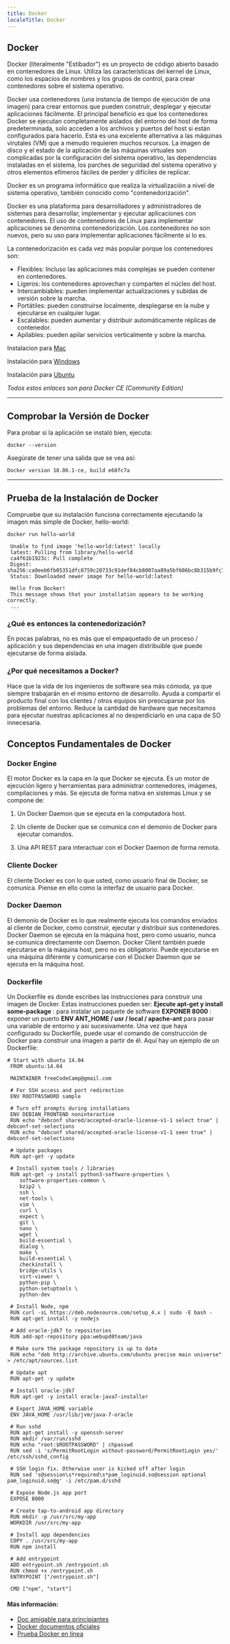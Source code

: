 ```yaml
---
title: Docker
localeTitle: Docker
---
```

## Docker

Docker (literalmente "Estibador") es un proyecto de código abierto basado en contenedores de Linux. Utiliza las características del kernel de Linux, como los espacios de nombres y los grupos de control, para crear contenedores sobre el sistema operativo.

Docker usa contenedores (una instancia de tiempo de ejecución de una imagen) para crear entornos que pueden construir, desplegar y ejecutar aplicaciones fácilmente. El principal beneficio es que los contenedores Docker se ejecutan completamente aislados del entorno del host de forma predeterminada, solo acceden a los archivos y puertos del host si están configurados para hacerlo. Esta es una excelente alternativa a las máquinas virutales (VM) que a menudo requieren muchos recursos. La imagen de disco y el estado de la aplicación de las máquinas virtuales son complicadas por la configuración del sistema operativo, las dependencias instaladas en el sistema, los parches de seguridad del sistema operativo y otros elementos efímeros fáciles de perder y difíciles de replicar.

Docker es un programa informático que realiza la virtualización a nivel de sistema operativo, también conocido como "contenedorización".

Docker es una plataforma para desarrolladores y administradores de sistemas para desarrollar, implementar y ejecutar aplicaciones con contenedores. El uso de contenedores de Linux para implementar aplicaciones se denomina contenedorización. Los contenedores no son nuevos, pero su uso para implementar aplicaciones fácilmente sí lo es.

La contenedorización es cada vez más popular porque los contenedores son:

*   Flexibles: Incluso las aplicaciones más complejas se pueden contener en contenedores.
*   Ligeros: los contenedores aprovechan y comparten el núcleo del host.
*   Intercambiables: pueden implementar actualizaciones y subidas de versión sobre la marcha.
*   Portátiles: pueden construirse localmente, desplegarse en la nube y ejecutarse en cualquier lugar.
*   Escalables: pueden aumentar y distribuir automáticamente réplicas de contenedor.
*   Apilables: pueden apilar servicios verticalmente y sobre la marcha.

Instalacion para [Mac](https://docs.docker.com/docker-for-mac/install/)

Instalación para [Windows](https://docs.docker.com/docker-for-windows/install/)

Instalación para [Ubuntu](https://docs.docker.com/install/linux/docker-ce/ubuntu/)

_Todos estos enlaces son para Docker CE (Community Edition)_

* * *

## Comprobar la Versión de Docker

Para probar si la aplicación se instaló bien, ejecuta:
```
docker --version 
```

Asegúrate de tener una salida que se vea así:
```
Docker version 18.06.1-ce, build e68fc7a 
```

* * *

## Prueba de la Instalación de Docker

Compruebe que su instalación funciona correctamente ejecutando la imagen más simple de Docker, hello-world:
```
docker run hello-world 
 
 Unable to find image 'hello-world:latest' locally 
 latest: Pulling from library/hello-world 
 ca4f61b1923c: Pull complete 
 Digest: sha256:ca0eeb6fb05351dfc8759c20733c91def84cb8007aa89a5bf606bc8b315b9fc7 
 Status: Downloaded newer image for hello-world:latest 
 
 Hello from Docker! 
 This message shows that your installation appears to be working correctly. 
 ... 
```

### ¿Qué es entonces la contenedorización?

En pocas palabras, no es más que el empaquetado de un proceso / aplicación y sus dependencias en una imagen distribuible que puede ejecutarse de forma aislada.

### ¿Por qué necesitamos a Docker?

Hace que la vida de los ingenieros de software sea más cómoda, ya que siempre trabajarán en el mismo entorno de desarrollo. Ayuda a compartir el producto final con los clientes / otros equipos sin preocuparse por los problemas del entorno. Reduce la cantidad de hardware que necesitamos para ejecutar nuestras aplicaciones al no desperdiciarlo en una capa de SO innecesaria.

## Conceptos Fundamentales de Docker

### Docker Engine

El motor Docker es la capa en la que Docker se ejecuta. Es un motor de ejecución ligero y herramientas para administrar contenedores, imágenes, compilaciones y más. Se ejecuta de forma nativa en sistemas Linux y se compone de:

1.  Un Docker Daemon que se ejecuta en la computadora host.
    
2.  Un cliente de Docker que se comunica con el demonio de Docker para ejecutar comandos.
    
3.  Una API REST para interactuar con el Docker Daemon de forma remota.
    

### Cliente Docker

El cliente Docker es con lo que usted, como usuario final de Docker, se comunica. Piense en ello como la interfaz de usuario para Docker.

### Docker Daemon

El demonio de Docker es lo que realmente ejecuta los comandos enviados al cliente de Docker, como construir, ejecutar y distribuir sus contenedores. Docker Daemon se ejecuta en la máquina host, pero como usuario, nunca se comunica directamente con Daemon. Docker Client también puede ejecutarse en la máquina host, pero no es obligatorio. Puede ejecutarse en una máquina diferente y comunicarse con el Docker Daemon que se ejecuta en la máquina host.

### Dockerfile

Un Dockerfile es donde escribes las instrucciones para construir una imagen de Docker. Estas instrucciones pueden ser: **Ejecute apt-get y install some-package** : para instalar un paquete de software **EXPONER 8000** : exponer un puerto **ENV ANT\_HOME / usr / local / apache-ant** para pasar una variable de entorno y así sucesivamente. Una vez que haya configurado su Dockerfile, puede usar el comando de construcción de Docker para construir una imagen a partir de él. Aquí hay un ejemplo de un Dockerfile:
```
# Start with ubuntu 14.04 
 FROM ubuntu:14.04 
 
 MAINTAINER freeCodeCamp@gmail.com 
 
 # For SSH access and port redirection 
 ENV ROOTPASSWORD sample 
 
 # Turn off prompts during installations 
 ENV DEBIAN_FRONTEND noninteractive 
 RUN echo "debconf shared/accepted-oracle-license-v1-1 select true" | debconf-set-selections 
 RUN echo "debconf shared/accepted-oracle-license-v1-1 seen true" | debconf-set-selections 
 
 # Update packages 
 RUN apt-get -y update 
 
 # Install system tools / libraries 
 RUN apt-get -y install python3-software-properties \ 
    software-properties-common \ 
    bzip2 \ 
    ssh \ 
    net-tools \ 
    vim \ 
    curl \ 
    expect \ 
    git \ 
    nano \ 
    wget \ 
    build-essential \ 
    dialog \ 
    make \ 
    build-essential \ 
    checkinstall \ 
    bridge-utils \ 
    virt-viewer \ 
    python-pip \ 
    python-setuptools \ 
    python-dev 
 
 # Install Node, npm 
 RUN curl -sL https://deb.nodesource.com/setup_4.x | sudo -E bash - 
 RUN apt-get install -y nodejs 
 
 # Add oracle-jdk7 to repositories 
 RUN add-apt-repository ppa:webupd8team/java 
 
 # Make sure the package repository is up to date 
 RUN echo "deb http://archive.ubuntu.com/ubuntu precise main universe" > /etc/apt/sources.list 
 
 # Update apt 
 RUN apt-get -y update 
 
 # Install oracle-jdk7 
 RUN apt-get -y install oracle-java7-installer 
 
 # Export JAVA_HOME variable 
 ENV JAVA_HOME /usr/lib/jvm/java-7-oracle 
 
 # Run sshd 
 RUN apt-get install -y openssh-server 
 RUN mkdir /var/run/sshd 
 RUN echo "root:$ROOTPASSWORD" | chpasswd 
 RUN sed -i 's/PermitRootLogin without-password/PermitRootLogin yes/' /etc/ssh/sshd_config 
 
 # SSH login fix. Otherwise user is kicked off after login 
 RUN sed 's@session\s*required\s*pam_loginuid.so@session optional pam_loginuid.so@g' -i /etc/pam.d/sshd 
 
 # Expose Node.js app port 
 EXPOSE 8000 
 
 # Create tap-to-android app directory 
 RUN mkdir -p /usr/src/my-app 
 WORKDIR /usr/src/my-app 
 
 # Install app dependencies 
 COPY . /usr/src/my-app 
 RUN npm install 
 
 # Add entrypoint 
 ADD entrypoint.sh /entrypoint.sh 
 RUN chmod +x /entrypoint.sh 
 ENTRYPOINT ["/entrypoint.sh"] 
 
 CMD ["npm", "start"] 
```

#### Más información:

*   [Doc amigable para principiantes](https://medium.freecodecamp.org/a-beginner-friendly-introduction-to-containers-vms-and-docker-79a9e3e119b)
*   [Docker documentos oficiales](https://docs.docker.com/get-started/)
*   [Prueba Docker en línea](http://training.play-with-docker.com/)
